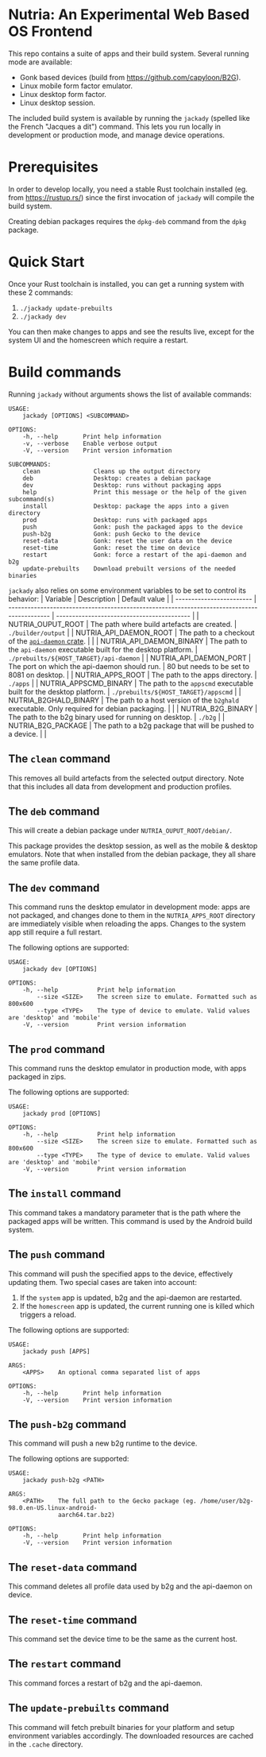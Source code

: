 # Nutria: An Experimental Web Based OS Frontend

This repo contains a suite of apps and their build system. Several running mode are available:
- Gonk based devices (build from https://github.com/capyloon/B2G).
- Linux mobile form factor emulator.
- Linux desktop form factor.
- Linux desktop session.

The included build system is available by running the `jackady` (spelled like the French "Jacques a dit") command. This lets you run locally in development or production mode, and manage device operations.

# Prerequisites

In order to develop locally, you need a stable Rust toolchain installed (eg. from https://rustup.rs/) since the first invocation of `jackady` will compile the build system.

Creating debian packages requires the `dpkg-deb` command from the `dpkg` package.

# Quick Start

Once your Rust toolchain is installed, you can get a running system with these 2 commands:
1. `./jackady update-prebuilts`
2. `./jackady dev`

You can then make changes to apps and see the results live, except for the system UI and the homescreen which require a restart.

# Build commands

Running `jackady` without arguments shows the list of available commands:

```
USAGE:
    jackady [OPTIONS] <SUBCOMMAND>

OPTIONS:
    -h, --help       Print help information
    -v, --verbose    Enable verbose output
    -V, --version    Print version information

SUBCOMMANDS:
    clean               Cleans up the output directory
    deb                 Desktop: creates a debian package
    dev                 Desktop: runs without packaging apps
    help                Print this message or the help of the given subcommand(s)
    install             Desktop: package the apps into a given directory
    prod                Desktop: runs with packaged apps
    push                Gonk: push the packaged apps to the device
    push-b2g            Gonk: push Gecko to the device
    reset-data          Gonk: reset the user data on the device
    reset-time          Gonk: reset the time on device
    restart             Gonk: force a restart of the api-daemon and b2g
    update-prebuilts    Download prebuilt versions of the needed binaries
```

`jackady` also relies on some environment variables to be set to control its behavior:
| Variable                 | Description                                                                                 | Default value                              |
| ------------------------ | ------------------------------------------------------------------------------------------- | ------------------------------------------ |
| NUTRIA_OUPUT_ROOT        | The path where build artefacts are created.                                                 | `./builder/output`                         |
| NUTRIA_API_DAEMON_ROOT   | The path to a checkout of the [`api-daemon` crate](https://github.com/capyloon/api-daemon). |                                            |
| NUTRIA_API_DAEMON_BINARY | The path to the `api-daemon` executable built for the desktop platform.                     | `./prebuilts/${HOST_TARGET}/api-daemon`    |
| NUTRIA_API_DAEMON_PORT   | The port on which the api-daemon should run.                                                | 80 but needs to be set to 8081 on desktop. |
| NUTRIA_APPS_ROOT         | The path to the apps directory.                                                             | `./apps`                                   |
| NUTRIA_APPSCMD_BINARY    | The path to the `appscmd` executable built for the desktop platform.                        | `./prebuilts/${HOST_TARGET}/appscmd`       |
| NUTRIA_B2GHALD_BINARY    | The path to a host version of the `b2ghald` executable. Only required for debian packaging. |                                            |
| NUTRIA_B2G_BINARY        | The path to the b2g binary used for running on desktop.                                     | `./b2g`                                    |
| NUTRIA_B2G_PACKAGE       | The path to a b2g package that will be pushed to a device.                                  |                                            |

## The `clean` command

This removes all build artefacts from the selected output directory. Note that this includes all data from development and production profiles.


## The `deb` command

This will create a debian package under `NUTRIA_OUPUT_ROOT/debian/`.

This package provides the desktop session, as well as the mobile & desktop emulators. Note that when installed from the debian package, they all share the same profile data.

## The `dev` command

This command runs the desktop emulator in development mode: apps are not packaged, and changes done to them in the `NUTRIA_APPS_ROOT` directory are immediately visible when reloading the apps. Changes to the system app still require a full restart.

The following options are supported:
```
USAGE:
    jackady dev [OPTIONS]

OPTIONS:
    -h, --help           Print help information
        --size <SIZE>    The screen size to emulate. Formatted such as 800x600
        --type <TYPE>    The type of device to emulate. Valid values are 'desktop' and 'mobile'
    -V, --version        Print version information
```

## The `prod` command

This command runs the desktop emulator in production mode, with apps packaged in zips.

The following options are supported:
```
USAGE:
    jackady prod [OPTIONS]

OPTIONS:
    -h, --help           Print help information
        --size <SIZE>    The screen size to emulate. Formatted such as 800x600
        --type <TYPE>    The type of device to emulate. Valid values are 'desktop' and 'mobile'
    -V, --version        Print version information
```

## The `install` command

This command takes a mandatory parameter that is the path where the packaged apps will be written. This command is used by the Android build system.

## The `push` command

This command will push the specified apps to the device, effectively updating them. Two special cases are taken into account:
1. If the `system` app is updated, b2g and the api-daemon are restarted.
2. If the `homescreen` app is updated, the current running one is killed which triggers a reload.

The following options are supported:
```
USAGE:
    jackady push [APPS]

ARGS:
    <APPS>    An optional comma separated list of apps

OPTIONS:
    -h, --help       Print help information
    -V, --version    Print version information
```
## The `push-b2g` command

This command will push a new b2g runtime to the device.

The following options are supported:
```
USAGE:
    jackady push-b2g <PATH>

ARGS:
    <PATH>    The full path to the Gecko package (eg. /home/user/b2g-98.0.en-US.linux-android-
              aarch64.tar.bz2)

OPTIONS:
    -h, --help       Print help information
    -V, --version    Print version information
```

## The `reset-data` command

This command deletes all profile data used by b2g and the api-daemon on device.

## The `reset-time` command

This command set the device time to be the same as the current host.

## The `restart` command

This command forces a restart of b2g and the api-daemon.

## The `update-prebuilts` command

This command will fetch prebuilt binaries for your platform and setup environment variables accordingly.
The downloaded resources are cached in the `.cache` directory.
